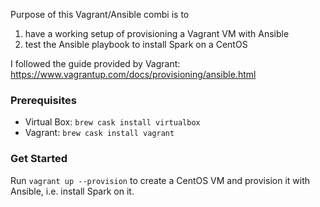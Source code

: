 Purpose of this Vagrant/Ansible combi is to 

1. have a working setup of provisioning a Vagrant VM with Ansible
2. test the Ansible playbook to install Spark on a CentOS

I followed the guide provided by Vagrant: https://www.vagrantup.com/docs/provisioning/ansible.html

### Prerequisites

* Virtual Box: `brew cask install virtualbox`
* Vagrant: `brew cask install vagrant`

### Get Started

Run `vagrant up --provision` to create a CentOS VM and provision it with Ansible, i.e. install Spark on it.
